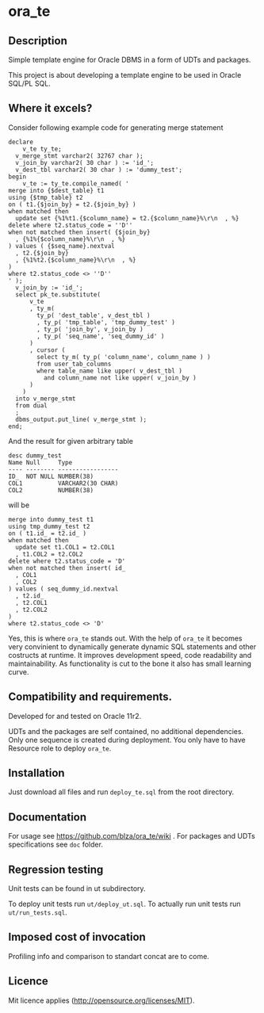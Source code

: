 # ora_te
## Description
Simple template engine for Oracle DBMS in a form of UDTs and packages.

This project is about developing a template engine to be used in Oracle SQL/PL SQL.

## Where it excels?

Consider following example code for generating merge statement
```plsql
declare
    v_te ty_te;
  v_merge_stmt varchar2( 32767 char );
  v_join_by varchar2( 30 char ) := 'id_';
  v_dest_tbl varchar2( 30 char ) := 'dummy_test';
begin
    v_te := ty_te.compile_named( '
merge into {$dest_table} t1
using {$tmp_table} t2
on ( t1.{$join_by} = t2.{$join_by} )
when matched then
  update set {%1%t1.{$column_name} = t2.{$column_name}%\r\n  , %}
delete where t2.status_code = ''D''
when not matched then insert( {$join_by}
  , {%1%{$column_name}%\r\n  , %}
) values ( {$seq_name}.nextval
  , t2.{$join_by}
  , {%1%t2.{$column_name}%\r\n  , %}
) 
where t2.status_code <> ''D''
' );
  v_join_by := 'id_';
  select pk_te.substitute( 
      v_te
      , ty_m( 
        ty_p( 'dest_table', v_dest_tbl )
        , ty_p( 'tmp_table', 'tmp_dummy_test' ) 
        , ty_p( 'join_by', v_join_by ) 
        , ty_p( 'seq_name', 'seq_dummy_id' )
      )
      , cursor ( 
        select ty_m( ty_p( 'column_name', column_name ) )
        from user_tab_columns 
        where table_name like upper( v_dest_tbl ) 
          and column_name not like upper( v_join_by )
      )
    )
  into v_merge_stmt 
  from dual
  ;
  dbms_output.put_line( v_merge_stmt );
end;
```
And the result for given arbitrary table
```
desc dummy_test
Name Null     Type              
---- -------- ----------------- 
ID_  NOT NULL NUMBER(38)        
COL1          VARCHAR2(30 CHAR) 
COL2          NUMBER(38) 
```
will be
```
merge into dummy_test t1
using tmp_dummy_test t2
on ( t1.id_ = t2.id_ )
when matched then
  update set t1.COL1 = t2.COL1
  , t1.COL2 = t2.COL2
delete where t2.status_code = 'D'
when not matched then insert( id_
  , COL1
  , COL2
) values ( seq_dummy_id.nextval
  , t2.id_
  , t2.COL1
  , t2.COL2
) 
where t2.status_code <> 'D'
```

Yes, this is where `ora_te` stands out. With the help of `ora_te` it becomes very convinient to dynamically generate dynamic SQL statements and other costructs at runtime. It improves development speed, code readability and maintainability. As functionality is cut to the bone it also has small learning curve.

## Compatibility and requirements.
Developed for and tested on Oracle 11r2.

UDTs and the packages are self contained, no additional dependencies. Only one sequence is created during deployment. You only have to have Resource role to deploy `ora_te`.

## Installation
Just download all files and run `deploy_te.sql` from the root directory.

## Documentation
For usage see https://github.com/blza/ora_te/wiki .
For packages and UDTs specifications see `doc` folder.

## Regression testing
Unit tests can be found in ut subdirectory.

To deploy unit tests run `ut/deploy_ut.sql`.
To actually run unit tests run `ut/run_tests.sql`.

## Imposed cost of invocation
Profiling info and comparison to standart concat are to come.

## Licence
Mit licence applies (http://opensource.org/licenses/MIT).
